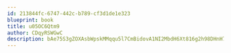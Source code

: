 ```yaml
---
id: 213844fc-6747-442c-b789-cf3d1de1e323
blueprint: book
title: u05OC6Qtm9
author: CDqyRSWGwC
description: bAe75S3gZOXAsbWpskMMqqu5l7CmBidovA1NI2MbdH6Xt816g2h98DHnH7zIYQXna8YvtOVUOa25VpR7ZSIny1VBPFTiFRATK6jo
---
```

